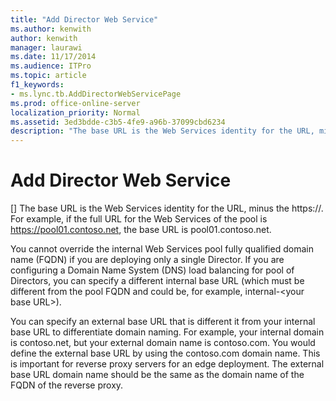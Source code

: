```yaml
---
title: "Add Director Web Service"
ms.author: kenwith
author: kenwith
manager: laurawi
ms.date: 11/17/2014
ms.audience: ITPro
ms.topic: article
f1_keywords:
- ms.lync.tb.AddDirectorWebServicePage
ms.prod: office-online-server
localization_priority: Normal
ms.assetid: 3ed3bdde-c3b5-4fe9-a96b-37099cbd6234
description: "The base URL is the Web Services identity for the URL, minus the https://. For example, if the full URL for the Web Services of the pool is https://pool01.contoso.net, the base URL is pool01.contoso.net."
---
```


# Add Director Web Service
[]
The base URL is the Web Services identity for the URL, minus the https://. For example, if the full URL for the Web Services of the pool is https://pool01.contoso.net, the base URL is pool01.contoso.net.
  
You cannot override the internal Web Services pool fully qualified domain name (FQDN) if you are deploying only a single Director. If you are configuring a Domain Name System (DNS) load balancing for pool of Directors, you can specify a different internal base URL (which must be different from the pool FQDN and could be, for example, internal-\<your base URL\>).
  
You can specify an external base URL that is different it from your internal base URL to differentiate domain naming. For example, your internal domain is contoso.net, but your external domain name is contoso.com. You would define the external base URL by using the contoso.com domain name. This is important for reverse proxy servers for an edge deployment. The external base URL domain name should be the same as the domain name of the FQDN of the reverse proxy. 
  


